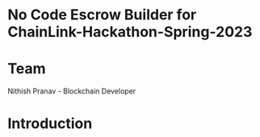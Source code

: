 # No Code Escrow Builder for ChainLink-Hackathon-Spring-2023

# Team
Nithish Pranav - Blockchain Developer


# Introduction

